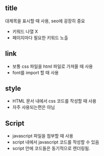 ## title
대제목을 표시할 때 사용, seo에 굉장히 중요
- 키워드 나열 X 
- 페이지마다 필요한 키워드 노출


## link
- 보통 css 파일을 html 파일로 가져올 때 사용
- font를 import 할 때 사용


## style
- HTML 문서 내에서 css 코드를 작성할 때 사용
- 자주 사용되는편은 아님


## Script
- javascript 파일을 첨부할 때 사용
- script 내에서 javascript 코드를 작성할 수 있음
- script 안에 코드들은 동기적으로 렌더링됨.